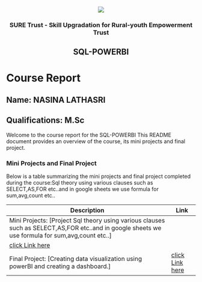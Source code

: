<!-- PROJECT LOGO -->
<br />

<div align="center">
   <img src='https://user-images.githubusercontent.com/73131499/166115643-d3187f47-d38f-41b2-ae42-5ecbbc60de14.png' />


<h3 align="center">SURE Trust - Skill Upgradation for Rural-youth Empowerment Trust</h3>
  <h2>SQL-POWERBI</h2>
</div>

# Course Report

## Name: NASINA LATHASRI

## Qualifications: M.Sc

Welcome to the course report for the SQL-POWERBI This README document provides an overview of the course, its mini projects and final project.

### Mini Projects and Final Project

Below is a table summarizing the mini projects and final project completed during the course:Sql theory using various clauses such as  
SELECT,AS,FOR etc..and in google sheets we use formula for sum,avg,count etc..

| Description                               | Link                                    |
|-------------------------------------------|-----------------------------------------|
| Mini Projects: [Project Sql theory using various clauses such as  SELECT,AS,FOR etc..and in google sheets we use formula for sum,avg,count etc..]   |  
 [click Link here]()                         |
| Final Project: [Creating data visualization using powerBI and creating a dashboard.]     | [click Link here]()                         |
